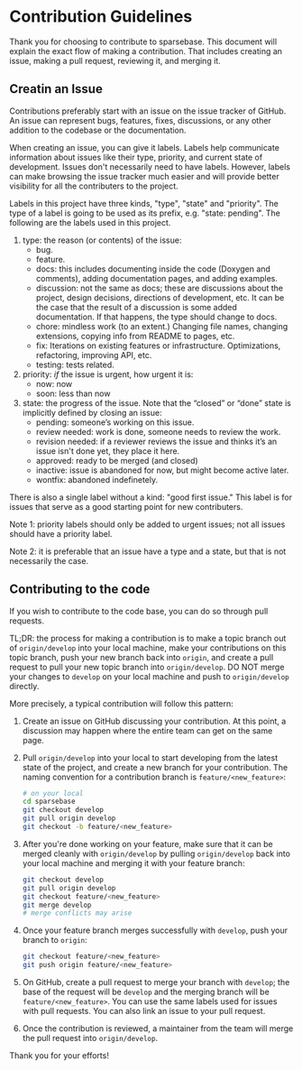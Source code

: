 # Contribution Guidelines

Thank you for choosing to contribute to sparsebase. This document will explain the exact flow of making a contribution. That includes creating an issue, making a pull request, reviewing it, and merging it. 

## Creatin an Issue

Contributions preferably start with an issue on the issue tracker of GitHub. An issue can represent bugs, features, fixes, discussions, or any other addition to the codebase or the documentation.

When creating an issue, you can give it labels. Labels help communicate information about issues like their type, priority, and current state of development. Issues don't necessarily need to have labels. However, labels can make browsing the issue tracker much easier and will provide better visibility for all the contributers to the project.

Labels in this project have three kinds, "type", "state" and "priority". The type of a label is going to be used as its prefix, e.g. "state: pending". The following are the labels used in this project.

1. type: the reason (or contents) of the issue:
    * bug.
    * feature.
    * docs: this includes documenting inside the code (Doxygen and comments), adding documentation pages, and adding examples.
    * discussion: not the same as docs; these are discussions about the project, design decisions, directions of development, etc. It can be the case that the result of a discussion is some added documentation. If that happens, the type should change to docs.
    * chore: mindless work (to an extent.) Changing file names, changing extensions, copying info from README to pages, etc.
    * fix: Iterations on existing features or infrastructure. Optimizations, refactoring, improving API, etc.
    * testing: tests related. 
2. priority: *if* the issue is urgent, how urgent it is:
    * now: now
    * soon: less than now
3. state: the progress of the issue. Note that the “closed” or “done” state is implicitly defined by closing an issue:
    * pending: someone’s working on this issue.
    * review needed: work is done, someone needs to review the work.
    * revision needed: if a reviewer reviews the issue and thinks it’s an issue isn't done yet, they place it here.
    * approved: ready to be merged (and closed)
    * inactive: issue is abandoned for now, but might become active later.
    * wontfix: abandoned indefinetely.

There is also a single label without a kind: "good first issue." This label is for issues that serve as a good starting point for new contributers. 

Note 1: priority labels should only be added to urgent issues; not all issues should have a priority label.

Note 2: it is preferable that an issue have a type and a state, but that is not necessarily the case.

## Contributing to the code 

If you wish to contribute to the code base, you can do so through pull requests.

TL;DR: the process for making a contribution is to make a topic branch out of `origin/develop` into your local machine, make your contributions on this topic branch, push your new branch back into `origin`, and create a pull request to pull your new topic branch into `origin/develop`. DO NOT merge your changes to `develop` on your local machine and push to `origin/develop` directly. 

More precisely, a typical contribution will follow this pattern:

1. Create an issue on GitHub discussing your contribution. At this point, a discussion may happen where the entire team can get on the same page.
2. Pull `origin/develop` into your local to start developing from the latest state of the project, and create a new branch for your contribution. The naming convention for a contribution branch is `feature/<new_feature>`:
    
    ```bash
    # on your local
    cd sparsebase
    git checkout develop
    git pull origin develop
    git checkout -b feature/<new_feature>
    ```
    
3. After you're done working on your feature, make sure that it can be merged cleanly with `origin/develop` by pulling `origin/develop` back into your local machine and merging it with your feature branch:
    
    ```bash
    git checkout develop
    git pull origin develop
    git checkout feature/<new_feature>
    git merge develop
    # merge conflicts may arise
    ```
    
4. Once your feature branch merges successfully with `develop`, push your branch to `origin`:
    
    ```bash
    git checkout feature/<new_feature>
    git push origin feature/<new_feature>
    ```
    
5. On GitHub, create a pull request to merge your branch with `develop`; the base of the request will be `develop` and the merging branch will be `feature/<new_feature>`. You can use the same labels used for issues with pull requests. You can also link an issue to your pull request.
6.  Once the contribution is reviewed, a maintainer from the team will merge the pull request into `origin/develop`.

Thank you for your efforts!